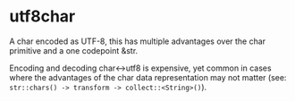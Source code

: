 # utf8char
A char encoded as UTF-8, this has multiple advantages over the char primitive and a one codepoint &str.

Encoding and decoding char\<\-\>utf8 is expensive, yet common in cases where 
the advantages of the char data representation may not matter (see: `str::chars() -> transform -> collect::<String>()`).

